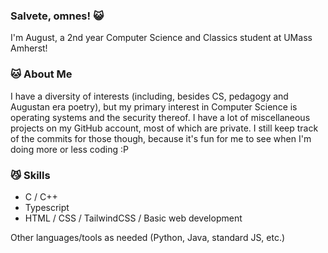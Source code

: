 ### Salvete, omnes! 😺
I'm August, a 2nd year Computer Science and Classics student at UMass Amherst!
 
### 🐱 About Me 
I have a diversity of interests (including, besides CS, pedagogy and Augustan era poetry), but my primary interest in Computer Science is operating systems and the security thereof. I have a lot of miscellaneous projects on my GitHub account, most of which are private. I still keep track of the commits for those though, because it's fun for me to see when I'm doing more or less coding :P

### 😼 Skills 
- C / C++
- Typescript
- HTML / CSS / TailwindCSS / Basic web development

Other languages/tools as needed (Python, Java, standard JS, etc.)
